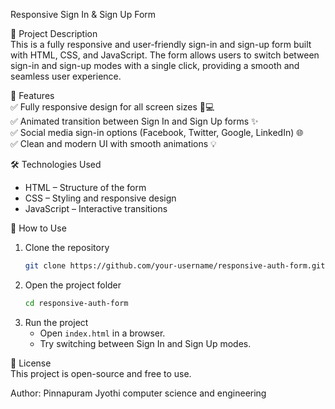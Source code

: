 Responsive Sign In & Sign Up Form

📌 Project Description  
This is a fully responsive and user-friendly sign-in and sign-up form built with HTML, CSS, and JavaScript. The form allows users to switch between sign-in and sign-up modes with a single click, providing a smooth and seamless user experience.  

🎯 Features  
✅ Fully responsive design for all screen sizes 📱💻  
✅ Animated transition between Sign In and Sign Up forms ✨  
✅ Social media sign-in options (Facebook, Twitter, Google, LinkedIn) 🌐  
✅ Clean and modern UI with smooth animations 💡  

🛠️ Technologies Used  
- HTML – Structure of the form  
- CSS – Styling and responsive design  
- JavaScript – Interactive transitions  

🚀 How to Use  
1. Clone the repository  
   ```sh
   git clone https://github.com/your-username/responsive-auth-form.git
   ```
2. Open the project folder  
   ```sh
   cd responsive-auth-form
   ```
3. Run the project
   - Open `index.html` in a browser.  
   - Try switching between Sign In and Sign Up modes.  

📜 License  
This project is open-source and free to use. 

Author: Pinnapuram Jyothi
computer science and engineering
